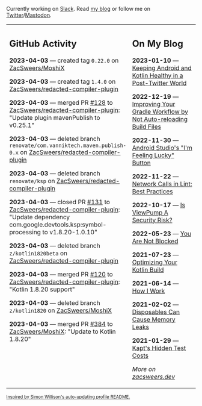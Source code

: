 Currently working on [Slack](https://slack.com/). Read [my blog](https://zacsweers.dev/) or follow me on [Twitter](https://twitter.com/ZacSweers)/[Mastodon](https://hachyderm.io/@ZacSweers).

<table><tr><td valign="top" width="60%">

## GitHub Activity
<!-- githubActivity starts -->
**2023-04-03** — created tag `0.22.0` on [ZacSweers/MoshiX](https://github.com/ZacSweers/MoshiX)

**2023-04-03** — created tag `1.4.0` on [ZacSweers/redacted-compiler-plugin](https://github.com/ZacSweers/redacted-compiler-plugin)

**2023-04-03** — merged PR [#128](https://github.com/ZacSweers/redacted-compiler-plugin/pull/128) to [ZacSweers/redacted-compiler-plugin](https://github.com/ZacSweers/redacted-compiler-plugin): "Update plugin mavenPublish to v0.25.1"

**2023-04-03** — deleted branch `renovate/com.vanniktech.maven.publish-0.x` on [ZacSweers/redacted-compiler-plugin](https://github.com/ZacSweers/redacted-compiler-plugin)

**2023-04-03** — deleted branch `renovate/ksp` on [ZacSweers/redacted-compiler-plugin](https://github.com/ZacSweers/redacted-compiler-plugin)

**2023-04-03** — closed PR [#131](https://github.com/ZacSweers/redacted-compiler-plugin/pull/131) to [ZacSweers/redacted-compiler-plugin](https://github.com/ZacSweers/redacted-compiler-plugin): "Update dependency com.google.devtools.ksp:symbol-processing to v1.8.20-1.0.10"

**2023-04-03** — deleted branch `z/kotlin1820beta` on [ZacSweers/redacted-compiler-plugin](https://github.com/ZacSweers/redacted-compiler-plugin)

**2023-04-03** — merged PR [#120](https://github.com/ZacSweers/redacted-compiler-plugin/pull/120) to [ZacSweers/redacted-compiler-plugin](https://github.com/ZacSweers/redacted-compiler-plugin): "Kotlin 1.8.20 support"

**2023-04-03** — deleted branch `z/kotlin1820` on [ZacSweers/MoshiX](https://github.com/ZacSweers/MoshiX)

**2023-04-03** — merged PR [#384](https://github.com/ZacSweers/MoshiX/pull/384) to [ZacSweers/MoshiX](https://github.com/ZacSweers/MoshiX): "Update to Kotlin 1.8.20"
<!-- githubActivity ends -->
</td><td valign="top" width="40%">

## On My Blog
<!-- blog starts -->
**2023-01-10** — [Keeping Android and Kotlin Healthy in a Post-Twitter World](https://www.zacsweers.dev/keeping-android-healthy/)

**2022-12-19** — [Improving Your Gradle Workflow by Not Auto-reloading Build Files](https://www.zacsweers.dev/improving-your-workflow-by-not-auto-reloading-build-files/)

**2022-11-30** — [Android Studio's "I'm Feeling Lucky" Button](https://www.zacsweers.dev/android-studios-im-feeling-lucky-button/)

**2022-11-22** — [Network Calls in Lint: Best Practices](https://www.zacsweers.dev/network-calls-in-lint-best-practices/)

**2022-10-17** — [Is ViewPump A Security Risk?](https://www.zacsweers.dev/is-viewpump-a-security-risk/)

**2022-05-23** — [You Are Not Blocked](https://www.zacsweers.dev/you-are-not-blocked/)

**2021-07-23** — [Optimizing Your Kotlin Build](https://www.zacsweers.dev/optimizing-your-kotlin-build/)

**2021-06-14** — [How I Work](https://www.zacsweers.dev/how-i-work/)

**2021-02-02** — [Disposables Can Cause Memory Leaks](https://www.zacsweers.dev/disposables-can-cause-memory-leaks/)

**2021-01-29** — [Kapt's Hidden Test Costs](https://www.zacsweers.dev/kapts-hidden-test-costs/)
<!-- blog ends -->
_More on [zacsweers.dev](https://zacsweers.dev/)_
</td></tr></table>

<sub><a href="https://simonwillison.net/2020/Jul/10/self-updating-profile-readme/">Inspired by Simon Willison's auto-updating profile README.</a></sub>